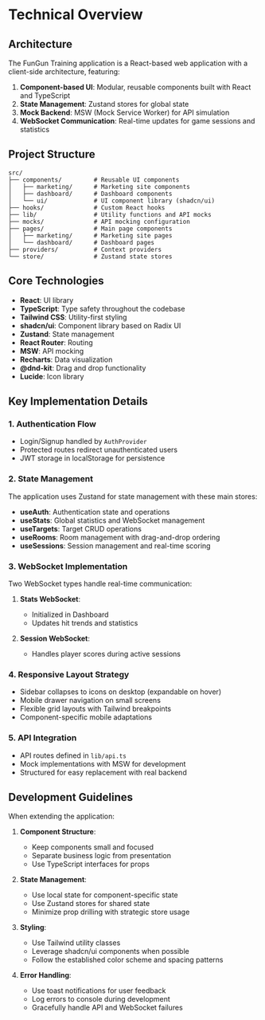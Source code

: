 
# Technical Overview

## Architecture

The FunGun Training application is a React-based web application with a client-side architecture, featuring:

1. **Component-based UI**: Modular, reusable components built with React and TypeScript
2. **State Management**: Zustand stores for global state
3. **Mock Backend**: MSW (Mock Service Worker) for API simulation
4. **WebSocket Communication**: Real-time updates for game sessions and statistics

## Project Structure

```
src/
├── components/         # Reusable UI components
│   ├── marketing/      # Marketing site components
│   ├── dashboard/      # Dashboard components
│   └── ui/             # UI component library (shadcn/ui)
├── hooks/              # Custom React hooks
├── lib/                # Utility functions and API mocks
├── mocks/              # API mocking configuration
├── pages/              # Main page components
│   ├── marketing/      # Marketing site pages
│   └── dashboard/      # Dashboard pages
├── providers/          # Context providers
└── store/              # Zustand state stores
```

## Core Technologies

- **React**: UI library
- **TypeScript**: Type safety throughout the codebase
- **Tailwind CSS**: Utility-first styling
- **shadcn/ui**: Component library based on Radix UI
- **Zustand**: State management
- **React Router**: Routing
- **MSW**: API mocking
- **Recharts**: Data visualization
- **@dnd-kit**: Drag and drop functionality
- **Lucide**: Icon library

## Key Implementation Details

### 1. Authentication Flow

- Login/Signup handled by `AuthProvider`
- Protected routes redirect unauthenticated users
- JWT storage in localStorage for persistence

### 2. State Management

The application uses Zustand for state management with these main stores:

- **useAuth**: Authentication state and operations
- **useStats**: Global statistics and WebSocket management
- **useTargets**: Target CRUD operations
- **useRooms**: Room management with drag-and-drop ordering
- **useSessions**: Session management and real-time scoring

### 3. WebSocket Implementation

Two WebSocket types handle real-time communication:

1. **Stats WebSocket**:
   - Initialized in Dashboard
   - Updates hit trends and statistics

2. **Session WebSocket**:
   - Handles player scores during active sessions

### 4. Responsive Layout Strategy

- Sidebar collapses to icons on desktop (expandable on hover)
- Mobile drawer navigation on small screens
- Flexible grid layouts with Tailwind breakpoints
- Component-specific mobile adaptations

### 5. API Integration

- API routes defined in `lib/api.ts`
- Mock implementations with MSW for development
- Structured for easy replacement with real backend

## Development Guidelines

When extending the application:

1. **Component Structure**:
   - Keep components small and focused
   - Separate business logic from presentation
   - Use TypeScript interfaces for props

2. **State Management**:
   - Use local state for component-specific state
   - Use Zustand stores for shared state
   - Minimize prop drilling with strategic store usage

3. **Styling**:
   - Use Tailwind utility classes
   - Leverage shadcn/ui components when possible
   - Follow the established color scheme and spacing patterns

4. **Error Handling**:
   - Use toast notifications for user feedback
   - Log errors to console during development
   - Gracefully handle API and WebSocket failures
